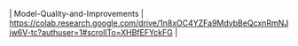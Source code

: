 | Model-Quality-and-Improvements | https://colab.research.google.com/drive/1n8xOC4YZFa9MdvbBeQcxnRmNJiw6V-tc?authuser=1#scrollTo=XHBfEFYckFG |
